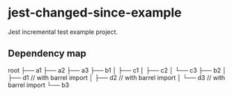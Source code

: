 # jest-changed-since-example

Jest incremental test example project.

## Dependency map

root
├── a1
├── a2
├── a3
├── b1
│   ├── c1
│   ├── c2
│   └── c3
├── b2
│   ├── d1 // with barrel import
│   ├── d2 // with barrel import
│   └── d3 // with barrel import
└── b3
